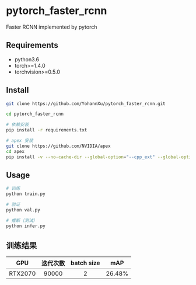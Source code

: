 # pytorch_faster_rcnn

Faster RCNN implemented by pytorch

## Requirements

- python3.6
- torch>=1.4.0
- torchvision>=0.5.0

## Install

```bash
git clone https://github.com/YohannXu/pytorch_faster_rcnn.git

cd pytorch_faster_rcnn

# 依赖安装
pip install -r requirements.txt

# apex 安装
git clone https://github.com/NVIDIA/apex
cd apex
pip install -v --no-cache-dir --global-option="--cpp_ext" --global-option="--cuda_ext" ./
```

## Usage

```bash
# 训练
python train.py

# 验证
python val.py

# 推断（测试）
python infer.py
```

## 训练结果

|   GPU   | 迭代次数  | batch size |  mAP   |
| :-----: | :------: | :--------: | :----: |
| RTX2070 |  90000   |     2      | 26.48% |

